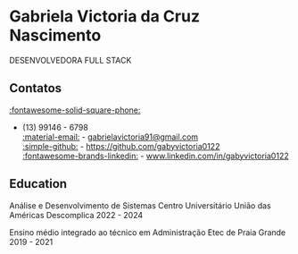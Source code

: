 # Gabriela Victoria da Cruz Nascimento

DESENVOLVEDORA FULL STACK

## Contatos

[:fontawesome-solid-square-phone:]()
- (13) 99146 - 6798  
[:material-email:](gabrielavictoria91@gmail.com) - gabrielavictoria91@gmail.com  
[:simple-github:](https://github.com/gabyvictoria0122) - https://github.com/gabyvictoria0122  
[:fontawesome-brands-linkedin:](www.linkedin.com/in/gabyvictoria0122) - www.linkedin.com/in/gabyvictoria0122  


## Education

Análise e Desenvolvimento de Sistemas
Centro Universitário União das Américas Descomplica
2022 - 2024

Ensino médio integrado ao técnico em Administração
Etec de Praia Grande
2019 - 2021
